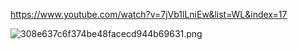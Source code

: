 https://www.youtube.com/watch?v=7jVb1lLniEw&list=WL&index=17

![308e637c6f374be48facecd944b69631.png](308e637c6f374be48facecd944b69631.png)
